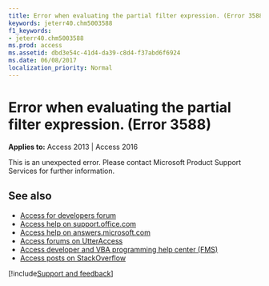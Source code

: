 ```yaml
---
title: Error when evaluating the partial filter expression. (Error 3588)
keywords: jeterr40.chm5003588
f1_keywords:
- jeterr40.chm5003588
ms.prod: access
ms.assetid: dbd3e54c-41d4-da39-c8d4-f37abd6f6924
ms.date: 06/08/2017
localization_priority: Normal
---
```



# Error when evaluating the partial filter expression. (Error 3588)

  

**Applies to:** Access 2013 | Access 2016

This is an unexpected error. Please contact Microsoft Product Support Services for further information.

## See also

- [Access for developers forum](https://social.msdn.microsoft.com/Forums/office/home?forum=accessdev)
- [Access help on support.office.com](https://support.office.com/search/results?query=Access)
- [Access help on answers.microsoft.com](https://answers.microsoft.com/)
- [Access forums on UtterAccess](https://www.utteraccess.com/forum/index.php?act=idx)
- [Access developer and VBA programming help center (FMS)](https://www.fmsinc.com/MicrosoftAccess/developer/)
- [Access posts on StackOverflow](https://stackoverflow.com/questions/tagged/ms-access)

[!include[Support and feedback](~/includes/feedback-boilerplate.md)]